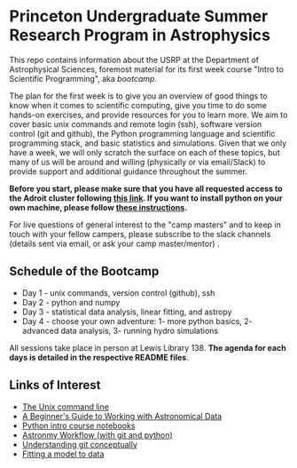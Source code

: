 # Princeton Undergraduate Summer Research Program in Astrophysics

This repo contains information about the USRP at the Department of Astrophysical Sciences, foremost material for its first week course "Intro to Scientific Programming", aka *bootcamp*.

The plan for the first week is to give you an overview of good things to know when it comes to scientific computing, give you time to do some hands-on exercises, and provide resources for you to learn more. We aim to cover basic unix commands and remote login (ssh), software version control (git and github), the Python programming language and scientific programming stack, and basic statistics and simulations. Given that we only have a week, we will only scratch the surface on each of these topics, but many of us will be around and willing (physically or via email/Slack) to provide support and additional guidance throughout the summer.

**Before you start, please make sure that you have all requested access to the Adroit cluster following [this link](https://researchcomputing.princeton.edu/systems/adroit#access). If you want to install python on your own machine, please follow [these instructions](https://sml505.pmelchior.net/Setup.html).**

For live questions of general interest to the "camp masters" and to keep in touch with your fellow campers, please subscribe to the slack channels (details sent via email, or ask your camp master/mentor) .

## Schedule of the Bootcamp

* Day 1 - unix commands, version control (github), ssh 
* Day 2 - python and numpy
* Day 3 - statistical data analysis, linear fitting, and astropy
* Day 4 - choose your own adventure: 1- more python basics, 2- advanced data analysis, 3- running hydro simulations

All sessions take place in person at Lewis Library 138.
**The agenda for each days is detailed in the respective README files**. 

Links of Interest
------------------

* [The Unix command line](http://www.ee.surrey.ac.uk/Teaching/Unix/)
* [A Beginner's Guide to Working with Astronomical Data](https://arxiv.org/abs/1905.13189)
* [Python intro course notebooks](https://github.com/jakevdp/2014_fall_ASTR599/tree/master/notebooks)
* [Astronmy Workflow (with git and python)](https://christinahedges.github.io/astronomy_workflow/)
* [Understanding git conceptually](https://www.sbf5.com/~cduan/technical/git/)
* [Fitting a model to data](http://arxiv.org/abs/1008.4686)
